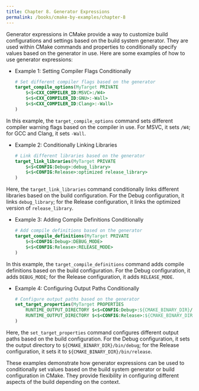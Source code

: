 ```yaml
---
title: Chapter 8. Generator Expressions
permalink: /books/cmake-by-examples/chapter-8
---
```


Generator expressions in CMake provide a way to customize build configurations and settings based on the build system generator. They are used within CMake commands and properties to conditionally specify values based on the generator in use. Here are some examples of how to use generator expressions:

- Example 1: Setting Compiler Flags Conditionally

  ```cmake
  # Set different compiler flags based on the generator
  target_compile_options(MyTarget PRIVATE
      $<$<CXX_COMPILER_ID:MSVC>:/W4>
      $<$<CXX_COMPILER_ID:GNU>:-Wall>
      $<$<CXX_COMPILER_ID:Clang>:-Wall>
  )
  ```

In this example, the `target_compile_options` command sets different compiler warning flags based on the compiler in use. For MSVC, it sets `/W4`; for GCC and Clang, it sets `-Wall`.

- Example 2: Conditionally Linking Libraries

  ```cmake
  # Link different libraries based on the generator
  target_link_libraries(MyTarget PRIVATE
      $<$<CONFIG:Debug>:debug_library>
      $<$<CONFIG:Release>:optimized release_library>
  )
  ```

Here, the `target_link_libraries` command conditionally links different libraries based on the build configuration. For the Debug configuration, it links `debug_library`; for the Release configuration, it links the optimized version of `release_library`.

- Example 3: Adding Compile Definitions Conditionally

  ```cmake
  # Add compile definitions based on the generator
  target_compile_definitions(MyTarget PRIVATE
      $<$<CONFIG:Debug>:DEBUG_MODE>
      $<$<CONFIG:Release>:RELEASE_MODE>
  )
  ```

In this example, the `target_compile_definitions` command adds compile definitions based on the build configuration. For the Debug configuration, it adds `DEBUG_MODE`; for the Release configuration, it adds `RELEASE_MODE`.

- Example 4: Configuring Output Paths Conditionally

  ```cmake
  # Configure output paths based on the generator
  set_target_properties(MyTarget PROPERTIES
      RUNTIME_OUTPUT_DIRECTORY $<$<CONFIG:Debug>:${CMAKE_BINARY_DIR}/bin/debug>
      RUNTIME_OUTPUT_DIRECTORY $<$<CONFIG:Release>:${CMAKE_BINARY_DIR}/bin/release>
  )
  ```

Here, the `set_target_properties` command configures different output paths based on the build configuration. For the Debug configuration, it sets the output directory to `${CMAKE_BINARY_DIR}/bin/debug`; for the Release configuration, it sets it to `${CMAKE_BINARY_DIR}/bin/release`.

These examples demonstrate how generator expressions can be used to conditionally set values based on the build system generator or build configuration in CMake. They provide flexibility in configuring different aspects of the build depending on the context.
